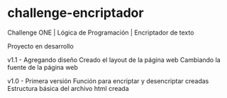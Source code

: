 # challenge-encriptador
Challenge ONE | Lógica de Programación | Encriptador de texto

Proyecto en desarrollo

v1.1 - Agregando diseño
    Creado el layout de la página web
    Cambiando la fuente de la página web

v1.0 - Primera versión
    Función para encriptar y desencriptar creadas
    Estructura básica del archivo html creada